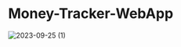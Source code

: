 # Money-Tracker-WebApp

![2023-09-25 (1)](https://github.com/NagisettyManasa/Money-Tracker-WebApp/assets/158428780/57a2061c-48fd-4f9a-8927-3c37b7203140)
